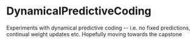 # DynamicalPredictiveCoding
Experiments with dynamical predictive coding -- i.e. no fixed predictions, continual weight updates etc. Hopefully moving towards the capstone
